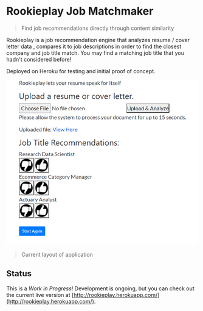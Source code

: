 # Rookieplay Job Matchmaker

> Find job recommendations directly through content similarity

Rookieplay is a job recommendation engine that analyzes resume / cover letter data , compares it to job descriptions in order to find the closest company and job title match. You may find a matching job title that you hadn't considered before!

Deployed on Heroku for testing and initial proof of concept. 

![Current layout of application](static/rookieplay/img/app_sample.png)
> Current layout of application

## Status 

This is a *Work in Progress*! Development is ongoing, but you can check out the current live version at [http://rookieplay.herokuapp.com/](http://rookieplay.herokuapp.com/).
